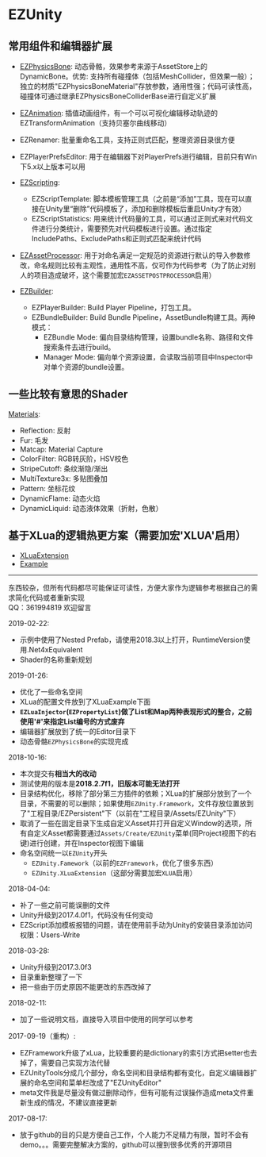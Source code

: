 # EZUnity

## 常用组件和编辑器扩展  

- [EZPhysicsBone](Assets/EZUnity/EZPhysicsBone): 动态骨骼，效果参考来源于AssetStore上的DynamicBone。优势: 支持所有碰撞体（包括MeshCollider，但效果一般）；独立的材质"EZPhysicsBoneMaterial"存放参数，通用性强；代码可读性高，碰撞体可通过继承EZPhysicsBoneColliderBase进行自定义扩展

- [EZAnimation](Assets/EZUnity/EZAnimation): 插值动画组件，有一个可以可视化编辑移动轨迹的EZTransformAnimation（支持贝塞尔曲线移动）

- EZRenamer: 批量重命名工具，支持正则式匹配，整理资源目录很方便

- EZPlayerPrefsEditor: 用于在编辑器下对PlayerPrefs进行编辑，目前只有Win下5.x以上版本可以用

- [EZScripting](Assets/EZUnity/Editor/EditorTools/Scripting):
  - EZScriptTemplate: 脚本模板管理工具（之前是“添加”工具，现在可以直接在Unity里“删除”代码模板了，添加和删除模板后重启Unity才有效）
  - EZScriptStatistics: 用来统计代码量的工具，可以通过正则式来对代码文件进行分类统计，需要预先对代码模板进行设置。通过指定IncludePaths、ExcludePaths和正则式匹配来统计代码

- [EZAssetProcessor](Assets/EZUnity/Editor/EditorTools/AssetProcessor): 用于对命名满足一定规范的资源进行默认的导入参数修改，命名规则比较有主观性，通用性不高，仅可作为代码参考（为了防止对别人的项目造成破坏，这个需要加宏`EZASSETPOSTPROCESSOR`启用）

- [EZBuilder](Assets/EZUnity/Editor/EditorTools/Builder):
  - EZPlayerBuilder: Build Player Pipeline，打包工具。
  - EZBundleBuilder: Build Bundle Pipeline，AssetBundle构建工具。两种模式：  
    - EZBundle Mode: 偏向目录结构管理，设置bundle名称、路径和文件搜索条件去进行build。
    - Manager Mode: 偏向单个资源设置，会读取当前项目中Inspector中对单个资源的bundle设置。

## 一些比较有意思的Shader

[Materials](Assets/EZUnity/Miscellaneous):

- Reflection: 反射
- Fur: 毛发
- Matcap: Material Capture
- ColorFilter: RGB转灰阶，HSV校色
- StripeCutoff: 条纹渐隐/渐出
- MultiTexture3x: 多贴图叠加
- Pattern: 坐标花纹
- DynamicFlame: 动态火焰
- DynamicLiquid: 动态液体效果（折射，色散）

## 基于XLua的逻辑热更方案（需要加宏'XLUA'启用）

- [XLuaExtension](Assets/EZUnity/XLuaExtension)
- [Example](Assets/Example)

-----

东西较杂，但所有代码都尽可能保证可读性，方便大家作为逻辑参考根据自己的需求简化代码或者重新实现  
QQ：361994819 欢迎留言

2019-02-22:

- 示例中使用了Nested Prefab，请使用2018.3以上打开，RuntimeVersion使用.Net4xEquivalent
- Shader的名称重新规划

2019-01-26:

- 优化了一些命名空间
- XLua的配置文件放到了XLuaExample下面
- **`EZLuaInjector`(`EZPropertyList`)做了List和Map两种表现形式的整合，之前使用'#'来指定List编号的方式废弃**
- 编辑器扩展放到了统一的Editor目录下
- 动态骨骼`EZPhysicsBone`的实现完成

2018-10-16:

- 本次提交有**相当大的改动**
- 测试使用的版本是**2018.2.7f1，旧版本可能无法打开**
- 目录结构优化，移除了部分第三方插件的依赖；XLua的扩展部分放到了一个目录，不需要的可以删除；如果使用`EZUnity.Framework`，文件存放位置放到了"工程目录/EZPersistent"下（以前在"工程目录/Assets/EZUnity"下）
- 取消了一些在固定目录下生成自定义Asset并打开自定义Window的选项，所有自定义Asset都需要通过`Assets/Create/EZUnity`菜单(同Project视图下的右键)进行创建，并在Inspector视图下编辑
- 命名空间统一以`EZUnity`开头
  - `EZUnity.Famework`（以前的`EZFramework`，优化了很多东西）
  - `EZUnity.XLuaExtension`（这部分需要加宏`XLUA`启用）

2018-04-04:

- 补了一些之前可能误删的文件
- Unity升级到2017.4.0f1，代码没有任何变动
- EZScript添加模板报错的问题，请在使用前手动为Unity的安装目录添加访问权限：Users-Write

2018-03-28:

- Unity升级到2017.3.0f3
- 目录重新整理了一下
- 把一些由于历史原因不能更改的东西改掉了

2018-02-11:

- 加了一些说明文档，直接导入项目中使用的同学可以参考

2017-09-19（重构）:

- EZFramework升级了xLua，比较重要的是dictionary的索引方式把setter也去掉了，需要自己实现方法代替
- EZUnityTools分成几个部分，命名空间和目录结构都有变化，自定义编辑器扩展的命名空间和菜单栏改成了"EZUnityEditor"
- meta文件我是尽量没有做过删除动作，但有可能有过误操作造成meta文件重新生成的情况，不建议直接更新

2017-08-17:

- 放于github的目的只是方便自己工作，个人能力不足精力有限，暂时不会有demo。。。需要完整解决方案的，github可以搜到很多优秀的开源项目